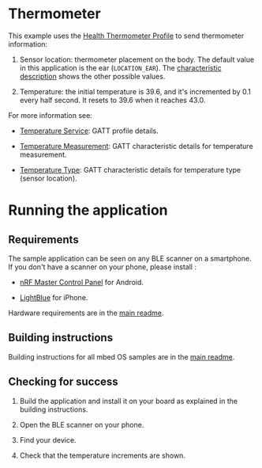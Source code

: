 # Thermometer

This example uses the [Health Thermometer Profile](https://developer.bluetooth.org/gatt/services/Pages/ServiceViewer.aspx?u=org.bluetooth.service.health_thermometer.xml) to send thermometer information:

1. Sensor location: thermometer placement on the body. The default value in this application is the ear (``LOCATION_EAR``). The [characteristic description](https://developer.bluetooth.org/gatt/characteristics/Pages/CharacteristicViewer.aspx?u=org.bluetooth.characteristic.temperature_type.xml) shows the other possible values.

1. Temperature: the initial temperature is 39.6, and it's incremented by 0.1 every half second. It resets to 39.6 when it reaches 43.0.

For more information see:

* [Temperature Service](https://developer.bluetooth.org/gatt/profiles/Pages/ProfileViewer.aspx?u=org.bluetooth.profile.health_thermometer.xml): GATT profile details.

* [Temperature Measurement](https://developer.bluetooth.org/gatt/characteristics/Pages/CharacteristicViewer.aspx?u=org.bluetooth.characteristic.temperature_measurement.xml): GATT characteristic details for temperature measurement.

* [Temperature Type](https://developer.bluetooth.org/gatt/characteristics/Pages/CharacteristicViewer.aspx?u=org.bluetooth.characteristic.temperature_type.xml): GATT characteristic details for temperature type (sensor location).

# Running the application

## Requirements

The sample application can be seen on any BLE scanner on a smartphone. If you don't have a scanner on your phone, please install :

- [nRF Master Control Panel](https://play.google.com/store/apps/details?id=no.nordicsemi.android.mcp) for Android.

- [LightBlue](https://itunes.apple.com/gb/app/lightblue-bluetooth-low-energy/id557428110?mt=8) for iPhone.

Hardware requirements are in the [main readme](https://github.com/ARMmbed/ble-examples/blob/master/README.md).

## Building instructions

Building instructions for all mbed OS samples are in the [main readme](https://github.com/ARMmbed/ble-examples/blob/master/README.md).

## Checking for success

1. Build the application and install it on your board as explained in the building instructions.

1. Open the BLE scanner on your phone.

1. Find your device.

1. Check that the temperature increments are shown.

